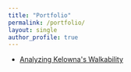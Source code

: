 ```yaml
---
title: "Portfolio"
permalink: /portfolio/
layout: single
author_profile: true
---
```

- [Analyzing Kelowna's Walkability](/kelowna_walkability/)